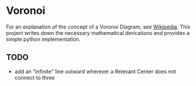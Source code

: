 # Voronoi

For an explanation of the concept of a Voronoi Diagram,
see [Wikipedia](https://en.wikipedia.org/wiki/Voronoi_diagram).
This project writes down the necessary mathematical derications and
provides a simple python implementation.

## TODO

- add an “infinite” line outward wherever a Relevant Center does not connect to three
